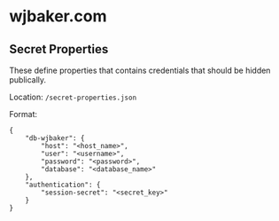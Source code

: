 # wjbaker.com

## Secret Properties

These define properties that contains credentials that should be hidden publically.

Location: `/secret-properties.json`

Format:
```
{
    "db-wjbaker": {
        "host": "<host_name>",
        "user": "<username>",
        "password": "<password>",
        "database": "<database_name>"
    },
    "authentication": {
        "session-secret": "<secret_key>"
    }
}
```